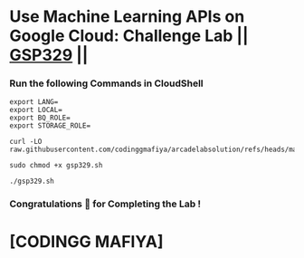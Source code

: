 # Use Machine Learning APIs on Google Cloud: Challenge Lab || [GSP329](https://www.cloudskillsboost.google/focuses/12704?parent=catalog) ||

### Run the following Commands in CloudShell

```
export LANG=
export LOCAL=
export BQ_ROLE=
export STORAGE_ROLE=
```
```
curl -LO raw.githubusercontent.com/codinggmafiya/arcadelabsolution/refs/heads/main/Use%20Machine%20Learning%20APIs%20on%20Google%20Cloud%20Challenge%20Lab/gsp329.sh

sudo chmod +x gsp329.sh

./gsp329.sh
```

### Congratulations 🎉 for Completing the Lab !

# [CODINGG MAFIYA]
